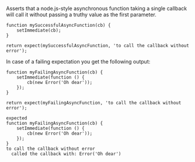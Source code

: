 Asserts that a node.js-style asynchronous function taking a single callback
will call it without passing a truthy value as the first parameter.

```javascript#async:true
function mySuccessfulAsyncFunction(cb) {
    setImmediate(cb);
}

return expect(mySuccessfulAsyncFunction, 'to call the callback without error');
```

In case of a failing expectation you get the following output:

```javascript#async:true
function myFailingAsyncFunction(cb) {
    setImmediate(function () {
        cb(new Error('Oh dear'));
    });
}

return expect(myFailingAsyncFunction, 'to call the callback without error');
```

```output
expected
function myFailingAsyncFunction(cb) {
    setImmediate(function () {
        cb(new Error('Oh dear'));
    });
}
to call the callback without error
  called the callback with: Error('Oh dear')
```
